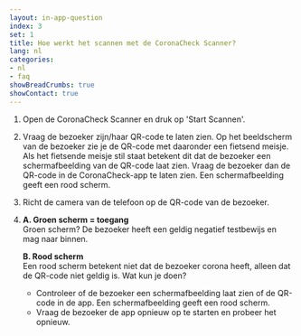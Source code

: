 ```yaml
---
layout: in-app-question
index: 3
set: 1
title: Hoe werkt het scannen met de CoronaCheck Scanner?
lang: nl
categories:
- nl
- faq
showBreadCrumbs: true
showContact: true
---
```

1. Open de CoronaCheck Scanner en druk op 'Start Scannen'.
2. Vraag de bezoeker zijn/haar QR-code te laten zien. 
Op het beeldscherm van de bezoeker zie je de QR-code met daaronder een fietsend meisje. Als het fietsende meisje stil staat betekent dit dat de bezoeker een schermafbeelding van de QR-code laat zien. Vraag de bezoeker dan de QR-code in de CoronaCheck-app te laten zien. Een schermafbeelding geeft een rood scherm.
3. Richt de camera van de telefoon op de QR-code van de bezoeker.
4. 
    **A. Groen scherm = toegang**<br />
    Groen scherm? De bezoeker heeft een geldig negatief testbewijs en mag naar binnen.

    **B. Rood scherm**<br />
    Een rood scherm betekent niet dat de bezoeker corona heeft, alleen dat de QR-code niet geldig is. Wat kun je doen?
        
    - Controleer of de bezoeker een schermafbeelding laat zien of de QR-code in de app. Een schermafbeelding geeft een rood scherm.
    - Vraag de bezoeker de app opnieuw op te starten en probeer het opnieuw. 
